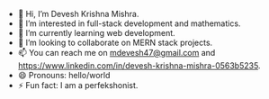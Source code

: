 - 👋 Hi, I’m Devesh Krishna Mishra.
- 👀 I’m interested in full-stack development and mathematics.
- 🌱 I’m currently learning web development.
- 💞️ I’m looking to collaborate on MERN stack projects.
- 📫 You can reach me on mdevesh47@gmail.com and https://www.linkedin.com/in/devesh-krishna-mishra-0563b5235.
- 😄 Pronouns: hello/world
- ⚡ Fun fact: I am a perfekshonist.

<!---
devesh-kmishra/devesh-kmishra is a ✨ special ✨ repository because its `README.md` (this file) appears on your GitHub profile.
You can click the Preview link to take a look at your changes.
--->
